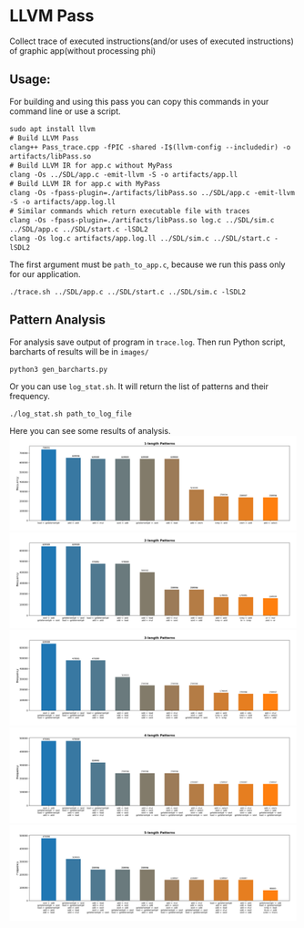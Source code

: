# LLVM Pass
Collect trace of executed instructions(and/or uses of executed instructions) of graphic app(without processing phi)

## Usage:
For building and using this pass you can copy this commands in your command line or use a script.
```
sudo apt install llvm
# Build LLVM Pass
clang++ Pass_trace.cpp -fPIC -shared -I$(llvm-config --includedir) -o artifacts/libPass.so
# Build LLVM IR for app.c without MyPass
clang -Os ../SDL/app.c -emit-llvm -S -o artifacts/app.ll
# Build LLVM IR for app.c with MyPass
clang -Os -fpass-plugin=./artifacts/libPass.so ../SDL/app.c -emit-llvm -S -o artifacts/app.log.ll
# Similar commands which return executable file with traces
clang -Os -fpass-plugin=./artifacts/libPass.so log.c ../SDL/sim.c ../SDL/app.c ../SDL/start.c -lSDL2
clang -Os log.c artifacts/app.log.ll ../SDL/sim.c ../SDL/start.c -lSDL2
```

The first argument must be ```path_to_app.c```, because we run this pass only for our application.
```
./trace.sh ../SDL/app.c ../SDL/start.c ../SDL/sim.c -lSDL2
```


## Pattern Analysis
For analysis save output of program in ```trace.log```. Then run Python script, barcharts of results will be in ```images/```
```
python3 gen_barcharts.py
```
Or you can use ```log_stat.sh```. It will return the list of patterns and their frequency.
```
./log_stat.sh path_to_log_file
```

Here you can see some results of analysis.
![alt text](images/pattern_1.png)
![alt text](images/pattern_2.png)
![alt text](images/pattern_3.png)
![alt text](images/pattern_4.png)
![alt text](images/pattern_5.png)